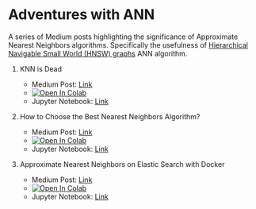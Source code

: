 # Adventures with ANN

A series of Medium posts highlighting the significance of Approximate Nearest Neighbors algorithms. Specifically the usefulness of [Hierarchical Navigable Small World (HNSW) graphs](https://arxiv.org/abs/1603.09320) ANN algorithm.

1. KNN is Dead
    - Medium Post: [Link](https://medium.com/towards-artificial-intelligence/knn-k-nearest-neighbors-is-dead-fc16507eb3e?sk=b964df6dccf263518b244d4264ba088d)
    - [![Open In Colab](https://colab.research.google.com/assets/colab-badge.svg)](https://colab.research.google.com/github/stephenleo/adventures-with-ann/blob/main/knn_is_dead.ipynb)
    - Jupyter Notebook: [Link](knn_is_dead.ipynb)
    
2. How to Choose the Best Nearest Neighbors Algorithm?
    - Medium Post: [Link](https://medium.com/towards-artificial-intelligence/how-to-choose-the-best-nearest-neighbors-algorithm-8d75d42b16ab?sk=889bc0006f5ff773e3a30fa283d91ee7)
    - [![Open In Colab](https://colab.research.google.com/assets/colab-badge.svg)](https://colab.research.google.com/github/stephenleo/adventures-with-ann/blob/main/ann_benchmarking.ipynb)
    - Jupyter Notebook: [Link](ann_benchmarking.ipynb)

3. Approximate Nearest Neighbors on Elastic Search with Docker
    - Medium Post: [Link](https://medium.com/towards-artificial-intelligence/approximate-nearest-neighbors-on-elastic-search-with-docker-15342153f22a?sk=c2b1ec043ecfb82ffdda113b1e6aab64)
    - [![Open In Colab](https://colab.research.google.com/assets/colab-badge.svg)](https://colab.research.google.com/github/stephenleo/adventures-with-ann/blob/main/ann_es_docker.ipynb)
    - Jupyter Notebook: [Link](ann_es_docker.ipynb)
